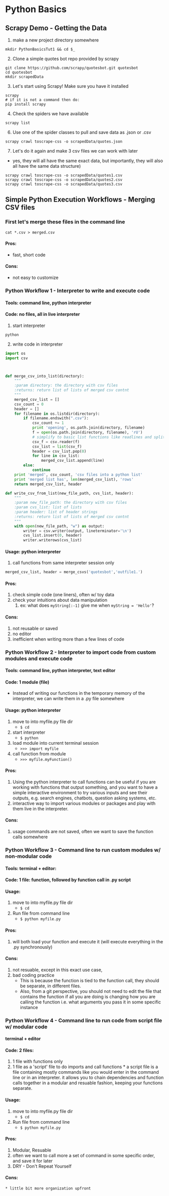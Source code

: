 # Python Basics

## Scrapy Demo - Getting the Data
1) make a new project directory somewhere
```shell
mkdir PythonBasicsTut1 && cd $_
```

2) Clone a simple quotes bot repo provided by scrapy
```shell
git clone https://github.com/scrapy/quotesbot.git quotesbot
cd quotesbot
mkdir scrapedData
```
3) Let's start using Scrapy! Make sure you have it installed
```shell
scrapy
# if it is not a command then do:
pip install scrapy
```
4) Check the spiders we have available
```shell
scrapy list
```
6) Use one of the spider classes to pull and save data as .json or .csv
```shell
scrapy crawl toscrape-css -o scrapedData/quotes.json
```
7) Let's do it again and make 3 csv files we can work with later 
* yes, they will all have the same exact data, but importantly, they will also all have the same data structure)
```shell
scrapy crawl toscrape-css -o scrapedData/quotes1.csv
scrapy crawl toscrape-css -o scrapedData/quotes2.csv
scrapy crawl toscrape-css -o scrapedData/quotes3.csv
```


## Simple Python Execution Workflows - Merging CSV files

### First let's merge these files in the command line

```shell
cat *.csv > merged.csv
```
#### Pros:
* fast, short code
#### Cons: 
* not easy to customize

### Python Workflow 1 - Interpreter to write and execute code
#### Tools: command line, python interpreter 
#### Code: no files, all in live interpreter

1. start interpreter
```shell
python
```
2. write code in interpreter
```python
import os
import csv



def merge_csv_into_list(directory):
	"""	
	:param directory: the directory with csv files
	:returns: return list of lists of merged csv contnt  
	"""
	merged_csv_list = []
	csv_count = 0
	header = []
	for filename in os.listdir(directory):
		if filename.endswith(".csv"): 
			csv_count += 1
			print 'opening', os.path.join(directory, filename)
			f = open(os.path.join(directory, filename), 'rU')
			# simplify to basic list functions like readlines and split
			csv_f = csv.reader(f)
			csv_list = list(csv_f)
			header = csv_list.pop(0)
			for line in csv_list:
				merged_csv_list.append(line)
		else:
			continue
	print 'merged', csv_count, 'csv files into a python list'
	print 'merged list has', len(merged_csv_list), 'rows'
	return merged_csv_list, header

def write_csv_from_list(new_file_path, cvs_list, header):
	"""	
	:param new_file_path: the directory with csv files
	:param cvs_list: list of lists
	:param header: list of header strings
	:returns: return list of lists of merged csv contnt  
	"""
	with open(new_file_path, "w") as output:
		writer = csv.writer(output, lineterminator='\n')
		cvs_list.insert(0, header)
		writer.writerows(cvs_list)


```
#### Usage:	python interpreter	 	
1. call functions from same interpreter session only
```python
merged_csv_list, header = merge_csvs('quotesbot','outfile1.')
```

#### Pros:								
1. check simple code (one liners), often w/ toy data 
2. check your intuitions about data manipulation
	1. ex: what does `myString[:-1]` give me when `myString = 'Hello'`?

#### Cons:								
1. not reusable or saved
2. no editor
3. inefficient when writing more than a few lines of code

### Python Workflow 2 - Interpreter to import code from custom modules and execute code
#### Tools: command line, python interpreter, text editor
#### Code: 1 module (file)
* Instead of writing our functions in the temporary memory of the interpreter, we can write them in a .py file somewhere

#### Usage: python interpreter				
1. move to into myfile.py file dir
	* `$ cd`
2. start interpreter
	* `$ python`
3. load module into current terminal session
	* `>>> import myfile`
4. call function from module
	* `>>> myfile.myFunction()`


#### Pros:					
1. Using the python interpreter to call functions can be useful if you are working with functions that output something, and you want to have a simple interactive environment to try various inputs and see their outputs, e.g. search engines, chatbots, question asking systems, etc.
2. interactive way to import various modules or packages and play with them live in the interpreter.

#### Cons:					
1. usage commands are not saved, often we want to save the function calls somewhere

### Python Workflow 3 - Command line to run custom modules w/ non-modular code
#### Tools: terminal + editor: 
#### Code: 1 file: function, followed by function call in .py script
#### Usage: 				
1. move to into myfile.py file dir
	* `$ cd`
2. Run file from command line
	* `$ python myfile.py`

#### Pros:					
1. will both load your function and execute it (will execute everything in the .py synchronously)

#### Cons:
1. not resuable, except in this exact use case, 
2. bad coding practice
	* This is because the function is tied to the function call, they should be separate, in different files.
	* Also, from a git perspective, you should not need to edit the file that contains the function if all you are doing is changing how you are calling the function i.e. what arguments you pass it in some specific instance

### Python Workflow 4 - Command line to run code from script file w/ modular code
#### terminal + editor  
#### Code: 2 files:			
1. 1 file with functions only
2. 1 file as a 'script' file to do imports and call functions 
			* a script file is a file containing mostly commands like you would enter in the command line or in an interpreter. it allows you to chain dependencies and function calls together in a modular and resuable fashion, keeping your functions separate.

#### Usage: 				
1. move to into myfile.py file dir
	* `$ cd`
2. Run file from command line
	* `$ python myfile.py`

#### Pros:					
1. Modular, Resuable 
2. often we want to call more a set of command in some specific order, and save it for later
3. DRY - Don't Repeat Yourself 

#### Cons:					
	* little bit more organization upfront












							   python -> import -> call function from python interpreter



			terminal 1 file -> python filename.py

			terminal -> python -> call function





tools:
	Python Notebook
	spyder
	terminal
	qt console




Coding:
	python packages vs libraries







